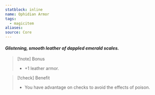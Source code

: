 ```yaml
---
statblock: inline
name: Ophidian Armor
tags:
  - magicitem
aliases: 
source: Core
---
```

#### *Glistening, smooth leather of dappled emerald scales.*

>[!note] Bonus
>- +1 leather armor.

>[!check] Benefit
>- You have advantage on checks to avoid the effects of poison.
